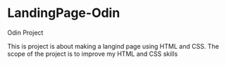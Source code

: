 # LandingPage-Odin
Odin Project

This is project is about making a langind page using HTML and CSS.
The scope of the project is to improve my HTML and CSS skills
